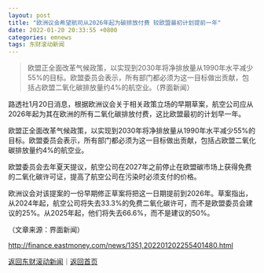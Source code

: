 ```yaml
---
layout: post
title: "欧洲议会希望航司从2026年起为碳排放付费 较欧盟最初计划提前一年"
date: 2022-01-20 20:33:55 +0800
categories: emnews
tags: 东财滚动新闻
---
```

> 欧盟正全面改革气候政策，以实现到2030年将净排放量从1990年水平减少55%的目标。欧盟委员会表示，所有部门都必须为这一目标做出贡献，包括占欧盟二氧化碳排放量约4%的航空业。（界面新闻）

<p>路透社1月20日消息，根据欧洲议会关于相关政策立场的早期草案，航空公司应从2026年起为其在欧洲的所有二氧化碳排放付费，这比欧盟最初的计划早一年。</p>
 <p>欧盟正全面改革气候政策，以实现到2030年将净排放量从1990年水平减少55%的目标。欧盟委员会表示，所有部门都必须为这一目标做出贡献，包括占欧盟二氧化碳排放量约4%的航空业。</p>
 <p>欧盟委员会去年夏天提议，航空公司在2027年之前停止在欧盟碳市场上获得免费的二氧化碳许可证，提高了航空公司在污染时必须支付的价格。</p>
 <p>欧洲议会对该提案的一份早期修正草案将把这一日期提前到2026年。草案指出，从2024年起，航空公司将失去33.3%的免费二氧化碳许可，而不是欧盟委员会建议的25%。从2025年起，他们将失去66.6%，而不是建议的50%。</p><p class="em_media">（文章来源：界面新闻）</p>

<http://finance.eastmoney.com/news/1351,202201202255401480.html>

[返回东财滚动新闻](//finews.withounder.com/emnews/)｜[返回首页](//finews.withounder.com/)
